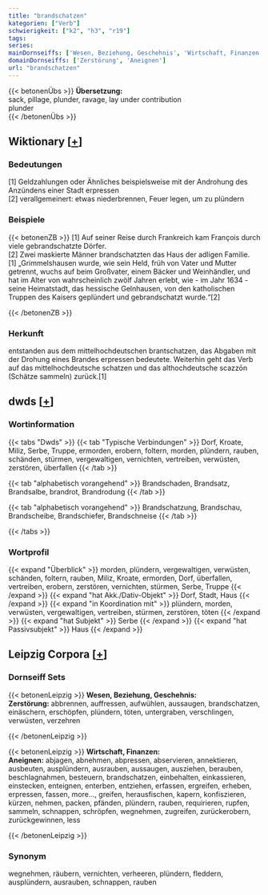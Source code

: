 ```yaml
---
title: "brandschatzen"
kategorien: ["Verb"]
schwierigkeit: ["k2", "h3", "r19"]
tags:
series:
mainDornseiffs: ['Wesen, Beziehung, Geschehnis', 'Wirtschaft, Finanzen']
domainDornseiffs: ['Zerstörung', 'Aneignen']
url: "brandschatzen"
---
```


{{< betonenÜbs >}}
**Übersetzung:**  
sack, pillage, plunder, ravage, lay under contribution  
plunder  
{{< /betonenÜbs >}}

## Wiktionary [[+](https://de.wiktionary.org/wiki/brandschatzen)]

### Bedeutungen
[1] Geldzahlungen oder Ähnliches beispielsweise mit der Androhung des Anzündens einer Stadt erpressen  
[2] verallgemeinert: etwas niederbrennen, Feuer legen, um zu plündern  

### Beispiele
{{< betonenZB >}}
[1] Auf seiner Reise durch Frankreich kam François durch viele gebrandschatzte Dörfer.  
[2] Zwei maskierte Männer brandschatzten das Haus der adligen Familie.  
[1] „Grimmelshausen wurde, wie sein Held, früh von Vater und Mutter getrennt, wuchs auf beim Großvater, einem Bäcker und Weinhändler, und hat im Alter von wahrscheinlich zwölf Jahren erlebt, wie - im Jahr 1634 - seine Heimatstadt, das hessische Gelnhausen, von den katholischen Truppen des Kaisers geplündert und gebrandschatzt wurde.“[2]  

{{< /betonenZB >}}
### Herkunft
entstanden aus dem mittelhochdeutschen brantschatzen, das Abgaben mit der Drohung eines Brandes erpressen bedeutete. Weiterhin geht das Verb auf das mittelhochdeutsche schatzen und das althochdeutsche scazzōn (Schätze sammeln) zurück.[1]  



## dwds [[+](https://www.dwds.de/wb/brandschatzen)]

### Wortinformation
{{< tabs "Dwds" >}}
{{< tab "Typische Verbindungen" >}}
Dorf, Kroate, Miliz, Serbe, Truppe, ermorden, erobern, foltern, morden, plündern, rauben, schänden, stürmen, vergewaltigen, vernichten, vertreiben, verwüsten, zerstören, überfallen
{{< /tab >}}

{{< tab "alphabetisch vorangehend" >}}
Brandschaden, Brandsatz, Brandsalbe, brandrot, Brandrodung
{{< /tab >}}

{{< tab "alphabetisch vorangehend" >}}
Brandschatzung, Brandschau, Brandscheibe, Brandschiefer, Brandschneise
{{< /tab >}}

{{< /tabs >}}

### Wortprofil
{{< expand "Überblick" >}} morden, plündern, vergewaltigen, verwüsten, schänden, foltern, rauben, Miliz, Kroate, ermorden, Dorf, überfallen, vertreiben, erobern, zerstören, vernichten, stürmen, Serbe, Truppe {{< /expand >}}
{{< expand "hat Akk./Dativ-Objekt" >}} Dorf, Stadt, Haus {{< /expand >}}
{{< expand "in Koordination mit" >}} plündern, morden, verwüsten, vergewaltigen, vertreiben, stürmen, zerstören, töten {{< /expand >}}
{{< expand "hat Subjekt" >}} Serbe {{< /expand >}}
{{< expand "hat Passivsubjekt" >}} Haus {{< /expand >}}

## Leipzig Corpora [[+](https://corpora.uni-leipzig.de/en/res?word=brandschatzen&corpusId=deu_newscrawl-public_2018)]

### Dornseiff Sets
{{< betonenLeipzig >}}
**Wesen, Beziehung, Geschehnis:**  
**Zerstörung:** abbrennen, auffressen, aufwühlen, aussaugen, brandschatzen, einäschern, erschöpfen, plündern, töten, untergraben, verschlingen, verwüsten, verzehren  

{{< /betonenLeipzig >}}


{{< betonenLeipzig >}}
**Wirtschaft, Finanzen:**  
**Aneignen:** abjagen, abnehmen, abpressen, abservieren, annektieren, ausbeuten, ausplündern, ausrauben, aussaugen, ausziehen, berauben, beschlagnahmen, besteuern, brandschatzen, einbehalten, einkassieren, einstecken, enteignen, enterben, entziehen, erfassen, ergreifen, erheben, erpressen, fassen, more..., greifen, herausfischen, kapern, konfiszieren, kürzen, nehmen, packen, pfänden, plündern, rauben, requirieren, rupfen, sammeln, schnappen, schröpfen, wegnehmen, zugreifen, zurückerobern, zurückgewinnen, less  

{{< /betonenLeipzig >}}

### Synonym
wegnehmen, räubern, vernichten, verheeren, plündern, fleddern, ausplündern, ausrauben, schnappen, rauben

